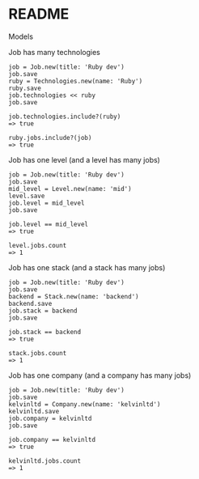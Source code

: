 # README

Models 

Job has many technologies 
```clickhouse
job = Job.new(title: 'Ruby dev')
job.save
ruby = Technologies.new(name: 'Ruby')
ruby.save
job.technologies << ruby
job.save

job.technologies.include?(ruby)
=> true

ruby.jobs.include?(job)
=> true

```

Job has one level (and a level has many jobs) 
```clickhouse
job = Job.new(title: 'Ruby dev')
job.save
mid_level = Level.new(name: 'mid')
level.save
job.level = mid_level
job.save

job.level == mid_level
=> true

level.jobs.count 
=> 1

```

Job has one stack (and a stack has many jobs)
```clickhouse
job = Job.new(title: 'Ruby dev')
job.save
backend = Stack.new(name: 'backend')
backend.save
job.stack = backend
job.save

job.stack == backend
=> true

stack.jobs.count 
=> 1

```

Job has one company (and a company has many jobs)
```clickhouse
job = Job.new(title: 'Ruby dev')
job.save
kelvinltd = Company.new(name: 'kelvinltd')
kelvinltd.save
job.company = kelvinltd
job.save

job.company == kelvinltd
=> true

kelvinltd.jobs.count 
=> 1

```